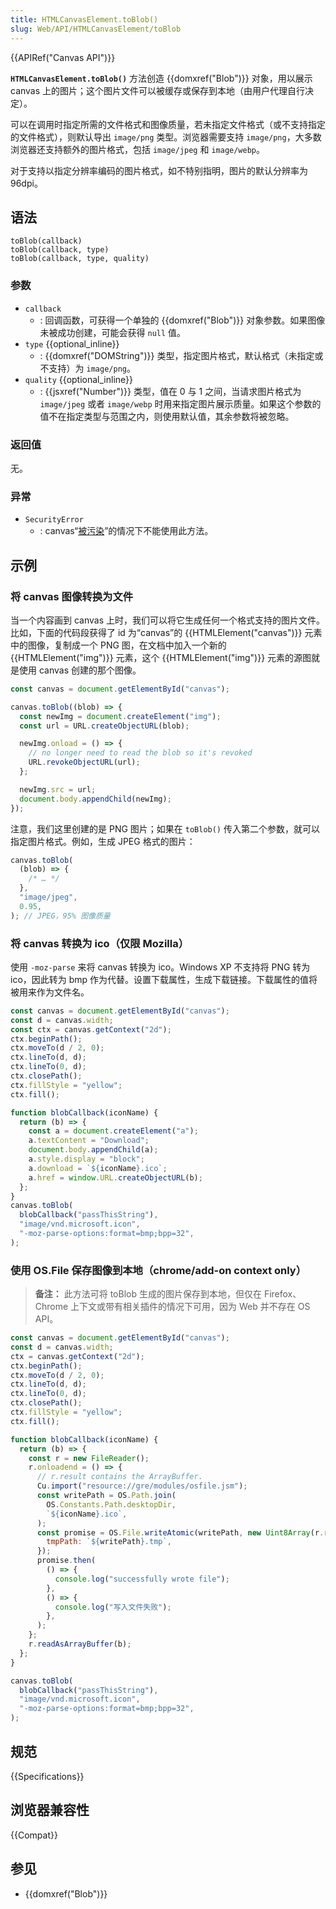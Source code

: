 ```yaml
---
title: HTMLCanvasElement.toBlob()
slug: Web/API/HTMLCanvasElement/toBlob
---
```


{{APIRef("Canvas API")}}

**`HTMLCanvasElement.toBlob()`** 方法创造 {{domxref("Blob")}} 对象，用以展示 canvas 上的图片；这个图片文件可以被缓存或保存到本地（由用户代理自行决定）。

可以在调用时指定所需的文件格式和图像质量，若未指定文件格式（或不支持指定的文件格式），则默认导出 `image/png` 类型。浏览器需要支持 `image/png`，大多数浏览器还支持额外的图片格式，包括 `image/jpeg` 和 `image/webp`。

对于支持以指定分辨率编码的图片格式，如不特别指明，图片的默认分辨率为 96dpi。

## 语法

```js-nolint
toBlob(callback)
toBlob(callback, type)
toBlob(callback, type, quality)
```

### 参数

- `callback`
  - : 回调函数，可获得一个单独的 {{domxref("Blob")}} 对象参数。如果图像未被成功创建，可能会获得 `null` 值。
- `type` {{optional_inline}}
  - : {{domxref("DOMString")}} 类型，指定图片格式，默认格式（未指定或不支持）为 `image/png`。
- `quality` {{optional_inline}}
  - : {{jsxref("Number")}} 类型，值在 0 与 1 之间，当请求图片格式为 `image/jpeg` 或者 `image/webp` 时用来指定图片展示质量。如果这个参数的值不在指定类型与范围之内，则使用默认值，其余参数将被忽略。

### 返回值

无。

### 异常

- `SecurityError`
  - : canvas“[被污染](/zh-CN/docs/Web/HTML/CORS_enabled_image)”的情况下不能使用此方法。

## 示例

### 将 canvas 图像转换为文件

当一个内容画到 canvas 上时，我们可以将它生成任何一个格式支持的图片文件。比如，下面的代码段获得了 id 为“canvas”的 {{HTMLElement("canvas")}} 元素中的图像，复制成一个 PNG 图，在文档中加入一个新的 {{HTMLElement("img")}} 元素，这个 {{HTMLElement("img")}} 元素的源图就是使用 canvas 创建的那个图像。

```js
const canvas = document.getElementById("canvas");

canvas.toBlob((blob) => {
  const newImg = document.createElement("img");
  const url = URL.createObjectURL(blob);

  newImg.onload = () => {
    // no longer need to read the blob so it's revoked
    URL.revokeObjectURL(url);
  };

  newImg.src = url;
  document.body.appendChild(newImg);
});
```

注意，我们这里创建的是 PNG 图片；如果在 `toBlob()` 传入第二个参数，就可以指定图片格式。例如，生成 JPEG 格式的图片：

```js
canvas.toBlob(
  (blob) => {
    /* … */
  },
  "image/jpeg",
  0.95,
); // JPEG，95% 图像质量
```

### 将 canvas 转换为 ico（仅限 Mozilla）

使用 `-moz-parse` 来将 canvas 转换为 ico。Windows XP 不支持将 PNG 转为 ico，因此转为 bmp 作为代替。设置下载属性，生成下载链接。下载属性的值将被用来作为文件名。

```js
const canvas = document.getElementById("canvas");
const d = canvas.width;
const ctx = canvas.getContext("2d");
ctx.beginPath();
ctx.moveTo(d / 2, 0);
ctx.lineTo(d, d);
ctx.lineTo(0, d);
ctx.closePath();
ctx.fillStyle = "yellow";
ctx.fill();

function blobCallback(iconName) {
  return (b) => {
    const a = document.createElement("a");
    a.textContent = "Download";
    document.body.appendChild(a);
    a.style.display = "block";
    a.download = `${iconName}.ico`;
    a.href = window.URL.createObjectURL(b);
  };
}
canvas.toBlob(
  blobCallback("passThisString"),
  "image/vnd.microsoft.icon",
  "-moz-parse-options:format=bmp;bpp=32",
);
```

### 使用 OS.File 保存图像到本地（chrome/add-on context only）

> **备注：** 此方法可将 toBlob 生成的图片保存到本地，但仅在 Firefox、Chrome 上下文或带有相关插件的情况下可用，因为 Web 并不存在 OS API。

```js
const canvas = document.getElementById("canvas");
const d = canvas.width;
ctx = canvas.getContext("2d");
ctx.beginPath();
ctx.moveTo(d / 2, 0);
ctx.lineTo(d, d);
ctx.lineTo(0, d);
ctx.closePath();
ctx.fillStyle = "yellow";
ctx.fill();

function blobCallback(iconName) {
  return (b) => {
    const r = new FileReader();
    r.onloadend = () => {
      // r.result contains the ArrayBuffer.
      Cu.import("resource://gre/modules/osfile.jsm");
      const writePath = OS.Path.join(
        OS.Constants.Path.desktopDir,
        `${iconName}.ico`,
      );
      const promise = OS.File.writeAtomic(writePath, new Uint8Array(r.result), {
        tmpPath: `${writePath}.tmp`,
      });
      promise.then(
        () => {
          console.log("successfully wrote file");
        },
        () => {
          console.log("写入文件失败");
        },
      );
    };
    r.readAsArrayBuffer(b);
  };
}

canvas.toBlob(
  blobCallback("passThisString"),
  "image/vnd.microsoft.icon",
  "-moz-parse-options:format=bmp;bpp=32",
);
```

## 规范

{{Specifications}}

## 浏览器兼容性

{{Compat}}

## 参见

- {{domxref("Blob")}}
